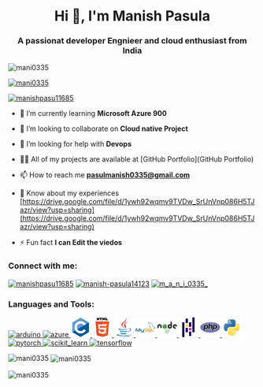 <h1 align="center">Hi 👋, I'm Manish Pasula</h1>
<h3 align="center">A passionat developer Engnieer and cloud enthusiast from India</h3>

<p align="left"> <img src="https://komarev.com/ghpvc/?username=mani0335&label=Profile%20views&color=0e75b6&style=flat" alt="mani0335" /> </p>

<p align="left"> <a href="https://github.com/ryo-ma/github-profile-trophy"><img src="https://github-profile-trophy.vercel.app/?username=mani0335" alt="mani0335" /></a> </p>

<p align="left"> <a href="https://twitter.com/manishpasu11685" target="blank"><img src="https://img.shields.io/twitter/follow/manishpasu11685?logo=twitter&style=for-the-badge" alt="manishpasu11685" /></a> </p>

- 🌱 I’m currently learning **Microsoft Azure 900**

- 👯 I’m looking to collaborate on **Cloud native Project**

- 🤝 I’m looking for help with **Devops**

- 👨‍💻 All of my projects are available at [GitHub Portfolio](GitHub Portfolio)

- 📫 How to reach me **pasulmanish0335@gmail.com**

- 📄 Know about my experiences [https://drive.google.com/file/d/1ywh92wqmv9TVDw_SrUnVnp086H5TJazr/view?usp=sharing](https://drive.google.com/file/d/1ywh92wqmv9TVDw_SrUnVnp086H5TJazr/view?usp=sharing)

- ⚡ Fun fact **I can Edit the viedos**

<h3 align="left">Connect with me:</h3>
<p align="left">
<a href="https://twitter.com/manishpasu11685" target="blank"><img align="center" src="https://raw.githubusercontent.com/rahuldkjain/github-profile-readme-generator/master/src/images/icons/Social/twitter.svg" alt="manishpasu11685" height="30" width="40" /></a>
<a href="https://linkedin.com/in/manish-pasula14123" target="blank"><img align="center" src="https://raw.githubusercontent.com/rahuldkjain/github-profile-readme-generator/master/src/images/icons/Social/linked-in-alt.svg" alt="manish-pasula14123" height="30" width="40" /></a>
<a href="https://instagram.com/m_a_n_i_0335_" target="blank"><img align="center" src="https://raw.githubusercontent.com/rahuldkjain/github-profile-readme-generator/master/src/images/icons/Social/instagram.svg" alt="m_a_n_i_0335_" height="30" width="40" /></a>
</p>

<h3 align="left">Languages and Tools:</h3>
<p align="left"> <a href="https://www.arduino.cc/" target="_blank" rel="noreferrer"> <img src="https://cdn.worldvectorlogo.com/logos/arduino-1.svg" alt="arduino" width="40" height="40"/> </a> <a href="https://azure.microsoft.com/en-in/" target="_blank" rel="noreferrer"> <img src="https://www.vectorlogo.zone/logos/microsoft_azure/microsoft_azure-icon.svg" alt="azure" width="40" height="40"/> </a> <a href="https://www.cprogramming.com/" target="_blank" rel="noreferrer"> <img src="https://raw.githubusercontent.com/devicons/devicon/master/icons/c/c-original.svg" alt="c" width="40" height="40"/> </a> <a href="https://www.w3.org/html/" target="_blank" rel="noreferrer"> <img src="https://raw.githubusercontent.com/devicons/devicon/master/icons/html5/html5-original-wordmark.svg" alt="html5" width="40" height="40"/> </a> <a href="https://www.java.com" target="_blank" rel="noreferrer"> <img src="https://raw.githubusercontent.com/devicons/devicon/master/icons/java/java-original.svg" alt="java" width="40" height="40"/> </a> <a href="https://www.mysql.com/" target="_blank" rel="noreferrer"> <img src="https://raw.githubusercontent.com/devicons/devicon/master/icons/mysql/mysql-original-wordmark.svg" alt="mysql" width="40" height="40"/> </a> <a href="https://nodejs.org" target="_blank" rel="noreferrer"> <img src="https://raw.githubusercontent.com/devicons/devicon/master/icons/nodejs/nodejs-original-wordmark.svg" alt="nodejs" width="40" height="40"/> </a> <a href="https://pandas.pydata.org/" target="_blank" rel="noreferrer"> <img src="https://raw.githubusercontent.com/devicons/devicon/2ae2a900d2f041da66e950e4d48052658d850630/icons/pandas/pandas-original.svg" alt="pandas" width="40" height="40"/> </a> <a href="https://www.php.net" target="_blank" rel="noreferrer"> <img src="https://raw.githubusercontent.com/devicons/devicon/master/icons/php/php-original.svg" alt="php" width="40" height="40"/> </a> <a href="https://www.python.org" target="_blank" rel="noreferrer"> <img src="https://raw.githubusercontent.com/devicons/devicon/master/icons/python/python-original.svg" alt="python" width="40" height="40"/> </a> <a href="https://pytorch.org/" target="_blank" rel="noreferrer"> <img src="https://www.vectorlogo.zone/logos/pytorch/pytorch-icon.svg" alt="pytorch" width="40" height="40"/> </a> <a href="https://scikit-learn.org/" target="_blank" rel="noreferrer"> <img src="https://upload.wikimedia.org/wikipedia/commons/0/05/Scikit_learn_logo_small.svg" alt="scikit_learn" width="40" height="40"/> </a> <a href="https://www.tensorflow.org" target="_blank" rel="noreferrer"> <img src="https://www.vectorlogo.zone/logos/tensorflow/tensorflow-icon.svg" alt="tensorflow" width="40" height="40"/> </a> </p>

<p><img align="left" src="https://github-readme-stats.vercel.app/api/top-langs?username=mani0335&show_icons=true&locale=en&layout=compact" alt="mani0335" /></p>

<p>&nbsp;<img align="center" src="https://github-readme-stats.vercel.app/api?username=mani0335&show_icons=true&locale=en" alt="mani0335" /></p>

<p><img align="center" src="https://github-readme-streak-stats.herokuapp.com/?user=mani0335&" alt="mani0335" /></p>
